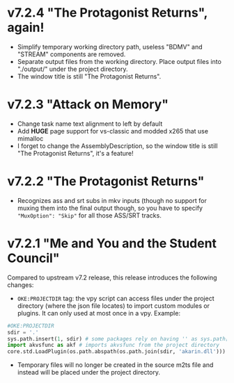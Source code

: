 # v7.2.4 "The Protagonist Returns", again!

- Simplify temporary working directory path, useless "BDMV" and "STREAM" components are removed.
- Separate output files from the working directory. Place output files into "./output/" under the project directory.
- The window title is still "The Protagonist Returns".

# v7.2.3 "Attack on Memory"

- Change task name text alignment to left by default
- Add **HUGE** page support for vs-classic and modded x265 that use mimalloc
- I forget to change the AssemblyDescription, so the window title is still "The Protagonist Returns", it's a feature!

# v7.2.2 "The Protagonist Returns"

- Recognizes ass and srt subs in mkv inputs (though no support for muxing them into the final output though, so you have to specify `"MuxOption": "Skip"` for all those ASS/SRT tracks.

# v7.2.1 "Me and You and the Student Council"

Compared to upstream v7.2 release, this release introduces the following changes:

- `OKE:PROJECTDIR` tag: the vpy script can access files under the project directory (where the json file locates) to import custom modules or plugins. It can only used at most once in a vpy.
Example:
```python
#OKE:PROJECTDIR
sdir = '.'
sys.path.insert(1, sdir) # some packages rely on having '' as sys.path[0]
import akvsfunc as akf # imports akvsfunc from the project directory
core.std.LoadPlugin(os.path.abspath(os.path.join(sdir, 'akarin.dll')))
```

- Temporary files will no longer be created in the source m2ts file and instead will be placed under the project directory.
  
